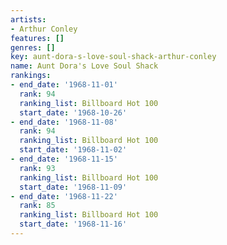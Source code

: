 ```yaml
---
artists:
- Arthur Conley
features: []
genres: []
key: aunt-dora-s-love-soul-shack-arthur-conley
name: Aunt Dora's Love Soul Shack
rankings:
- end_date: '1968-11-01'
  rank: 94
  ranking_list: Billboard Hot 100
  start_date: '1968-10-26'
- end_date: '1968-11-08'
  rank: 94
  ranking_list: Billboard Hot 100
  start_date: '1968-11-02'
- end_date: '1968-11-15'
  rank: 93
  ranking_list: Billboard Hot 100
  start_date: '1968-11-09'
- end_date: '1968-11-22'
  rank: 85
  ranking_list: Billboard Hot 100
  start_date: '1968-11-16'
---
```


